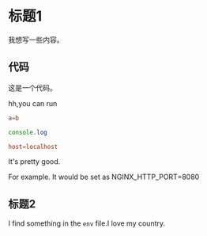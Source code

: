 # 标题1

我想写一些内容。

## 代码


这是一个代码。

hh,you can run

```conf
a=b
```

```js
console.log
```

```conf
host=localhost
```

It's pretty good.

For example. It would be set as NGINX_HTTP_PORT=8080

## 标题2

I find something in the `env` file.I love my country.
